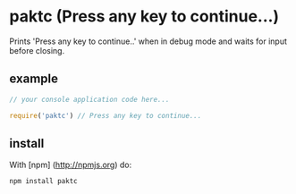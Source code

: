 paktc (Press any key to continue...)
=====

Prints 'Press any key to continue..' when in debug mode and waits for input before closing.

## example

``` js
// your console application code here...

require('paktc') // Press any key to continue...
```

## install

With [npm] (http://npmjs.org) do:

```
npm install paktc
```